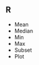 ## R

<ul>
    <li>Mean</li>
    <li>Median</li>
    <li>Min</li>
    <li>Max</li>
    <li>Subset</li>
    <li>Plot</li>
<ul>
